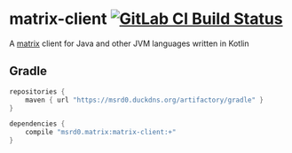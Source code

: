 # matrix-client [![GitLab CI Build Status](https://gitlab.com/msrd0/matrix-client/badges/master/build.svg)](https://gitlab.com/msrd0/matrix-client/pipelines)

A [matrix](https://matrix.org/) client for Java and other JVM languages written in Kotlin

## Gradle

```gradle
repositories {
	maven { url "https://msrd0.duckdns.org/artifactory/gradle" }
}

dependencies {
	compile "msrd0.matrix:matrix-client:+"
}
```
